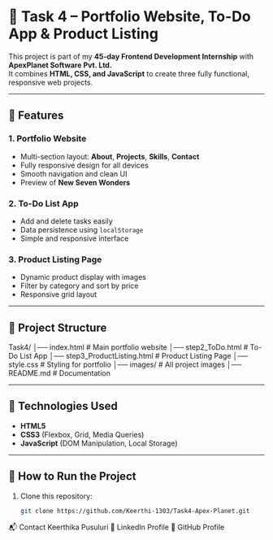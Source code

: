 # 🚀 Task 4 – Portfolio Website, To-Do App & Product Listing  

This project is part of my **45-day Frontend Development Internship** with **ApexPlanet Software Pvt. Ltd.**  
It combines **HTML, CSS, and JavaScript** to create three fully functional, responsive web projects.  

---

## 🌟 Features  

### **1. Portfolio Website**  
- Multi-section layout: **About**, **Projects**, **Skills**, **Contact**  
- Fully responsive design for all devices  
- Smooth navigation and clean UI  
- Preview of **New Seven Wonders**  

### **2. To-Do List App**  
- Add and delete tasks easily  
- Data persistence using `localStorage`  
- Simple and responsive interface  

### **3. Product Listing Page**  
- Dynamic product display with images  
- Filter by category and sort by price  
- Responsive grid layout  

---

## 📂 Project Structure  
Task4/
│── index.html # Main portfolio website
│── step2_ToDo.html # To-Do List App
│── step3_ProductListing.html # Product Listing Page
│── style.css # Styling for portfolio
│── images/ # All project images
│── README.md # Documentation

---

## 🔧 Technologies Used  
- **HTML5**  
- **CSS3** (Flexbox, Grid, Media Queries)  
- **JavaScript** (DOM Manipulation, Local Storage)  

---

## 📌 How to Run the Project  
1. Clone this repository:  
   ```bash
   git clone https://github.com/Keerthi-1303/Task4-Apex-Planet.git
📬 Contact
Keerthika Pusuluri
🔗 LinkedIn Profile
🔗 GitHub Profile
